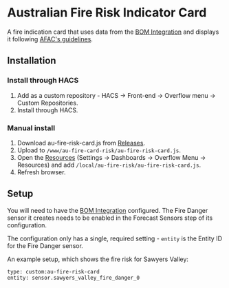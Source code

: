 # Australian Fire Risk Indicator Card

A fire indication card that uses data from the [BOM Integration](https://github.com/bremor/bureau_of_meteorology) and displays it following [AFAC's guidelines](https://www.afac.com.au/docs/default-source/afdrs/afdrs-signage_update-style_guide.pdf).

## Installation

### Install through HACS

1. Add as a custom repository - HACS -> Front-end -> Overflow menu -> Custom Repositories.
2. Install through HACS.

### Manual install

1. Download au-fire-risk-card.js from [Releases](https://github.com/yetanothercarbot/au-fire-risk-card/releases/).
2. Upload to `/www/au-fire-card-risk/au-fire-risk-card.js`.
3. Open the [Resources](https://my.home-assistant.io/redirect/lovelace_resources/) (Settings -> Dashboards -> Overflow Menu -> Resources) and add `/local/au-fire-risk/au-fire-risk-card.js`.
4. Refresh browser.

## Setup

You will need to have the [BOM Integration](https://github.com/bremor/bureau_of_meteorology) configured. The Fire Danger sensor it creates needs to be enabled in the Forecast Sensors step of its configuration.

The configuration only has a single, required setting - `entity` is the Entity ID for the Fire Danger sensor. 

An example setup, which shows the fire risk for Sawyers Valley:

```
type: custom:au-fire-risk-card
entity: sensor.sawyers_valley_fire_danger_0
```